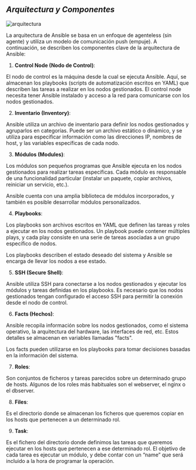 ## *Arquitectura y Componentes*
![arquitectura](https://www.silcom.com.pe/images/ansible2.png)

La arquitectura de Ansible se basa en un enfoque de agenteless (sin agente) y utiliza un modelo de comunicación push (empuje). A continuación, se describen los componentes clave de la arquitectura de Ansible:

1. **Control Node (Nodo de Control)**:

El nodo de control es la máquina desde la cual se ejecuta Ansible. Aquí, se almacenan los playbooks (scripts de automatización escritos en YAML) que describen las tareas a realizar en los nodos gestionados. El control node necesita tener Ansible instalado y acceso a la red para comunicarse con los nodos gestionados.

2. **Inventario (Inventory)**:
   
Ansible utiliza un archivo de inventario para definir los nodos gestionados y agruparlos en categorías. Puede ser un archivo estático o dinámico, y se utiliza para especificar información como las direcciones IP, nombres de host, y las variables específicas de cada nodo.

3. **Módulos (Modules)**:

Los módulos son pequeños programas que Ansible ejecuta en los nodos gestionados para realizar tareas específicas. Cada módulo es responsable de una funcionalidad particular (instalar un paquete, copiar archivos, reiniciar un servicio, etc.).

Ansible cuenta con una amplia biblioteca de módulos incorporados, y también es posible desarrollar módulos personalizados.

4. **Playbooks**:
   
Los playbooks son archivos escritos en YAML que definen las tareas y roles a ejecutar en los nodos gestionados. Un playbook puede contener múltiples plays, y cada play consiste en una serie de tareas asociadas a un grupo específico de nodos.

Los playbooks describen el estado deseado del sistema y Ansible se encarga de llevar los nodos a ese estado.

5. **SSH (Secure Shell)**:
   
Ansible utiliza SSH para conectarse a los nodos gestionados y ejecutar los módulos y tareas definidas en los playbooks. Es necesario que los nodos gestionados tengan configurado el acceso SSH para permitir la conexión desde el nodo de control.

6. **Facts (Hechos)**:

Ansible recopila información sobre los nodos gestionados, como el sistema operativo, la arquitectura del hardware, las interfaces de red, etc. Estos detalles se almacenan en variables llamadas "facts".

Los facts pueden utilizarse en los playbooks para tomar decisiones basadas en la información del sistema.

7. **Roles**:

Son conjuntos de ficheros y tareas parecidos sobre un determinado grupo de hosts. Algunos de los roles más habituales son el webserver, el nginx o el dbserver. 

8. **Files**:

Es el directorio donde se almacenan los ficheros que queremos copiar en los hosts que pertenecen a un determinado rol.

9. **Task**:

Es el fichero del directorio donde definimos las tareas que queremos ejecutar en los hosts que pertenecen a ese determinado rol. El objetivo de cada tarea es ejecutar un módulo, y debe contar con un “name” que será incluido a la hora de programar la operación. 

